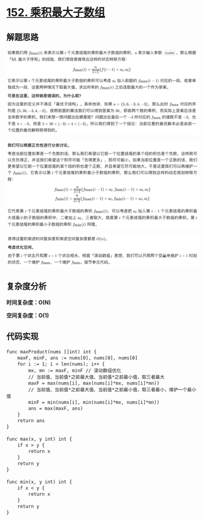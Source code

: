 # [152. 乘积最大子数组](https://leetcode-cn.com/problems/maximum-product-subarray/)

## 解题思路

![B941E4B3-770D-41AB-9BB5-6C24C41A46A9](images/B941E4B3-770D-41AB-9BB5-6C24C41A46A9.png)

![2F63DFF8-6B65-4371-802E-A7F0A503381F](images/2F63DFF8-6B65-4371-802E-A7F0A503381F.png)

![EF2946F3-C985-4262-AEAB-E8F1F7DFF10E](images/EF2946F3-C985-4262-AEAB-E8F1F7DFF10E.png)

## 复杂度分析

**时间复杂度：O(N)**

**空间复杂度：O(1)** 

## 代码实现

```golang
func maxProduct(nums []int) int {
	maxF, minF, ans := nums[0], nums[0], nums[0]
	for i := 1; i < len(nums); i++ {
		mx, mn := maxF, minF // 滚动数组优化
		// 当前值、当前值*之前最大值、当前值*之前最小值，取三者最大
		maxF = max(nums[i], max(nums[i]*mx, nums[i]*mn))
		// 当前值、当前值*之前最大值、当前值*之前最小值，取三者最小，维护一个最小值
		minF = min(nums[i], min(nums[i]*mx, nums[i]*mn))
		ans = max(maxF, ans)
	}
	return ans
}

func max(x, y int) int {
	if x > y {
		return x
	}
	return y
}

func min(x, y int) int {
	if x < y {
		return x
	}
	return y
}
```